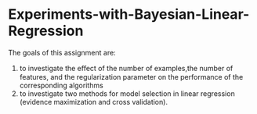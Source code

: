 # Experiments-with-Bayesian-Linear-Regression

The goals of this assignment are:  
1. to investigate the eﬀect of the number of examples,the number of features, and the regularization parameter on the performance of the corresponding algorithms  
2. to investigate two methods for model selection in linear regression (evidence maximization and cross validation).  
